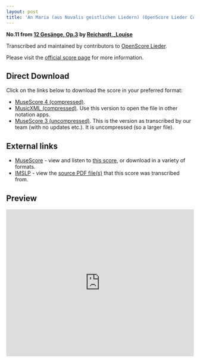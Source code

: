 ```yaml
---
layout: post
title: 'An Maria (aus Novalis geistlichen Liedern) (OpenScore Lieder Corpus)'
---
```


__No.11 from [12 Gesänge, Op.3](https://fourscoreandmore.org/openscore/lieder/Reichardt,_Louise/12_Ges%C3%A4nge,_Op.3/) by [Reichardt,_Louise](https://fourscoreandmore.org/openscore/lieder/Reichardt,_Louise)__

Transcribed and maintained by contributors to [OpenScore Lieder].

Please visit the [official score page] for more information.

[official score page]: https://musescore.com/openscore-lieder-corpus/scores/5002026
[OpenScore Lieder]: https://musescore.com/openscore-lieder-corpus

## Direct Download

Click on the links below to download the score in your preferred format:
- [MuseScore 4 (compressed)](https://fourscoreandmore.org/openscore/lieder/Reichardt,_Louise/12_Ges%C3%A4nge,_Op.3/11_An_Maria_%28aus_Novalis_geistlichen_Liedern%29.mscz).
- [MusicXML (compressed)](https://fourscoreandmore.org/openscore/lieder/Reichardt,_Louise/12_Ges%C3%A4nge,_Op.3/11_An_Maria_%28aus_Novalis_geistlichen_Liedern%29.mxl). Use this version to open the file in other notation apps.
- [MuseScore 3 (uncompressed)](https://raw.githubusercontent.com/OpenScore/Lieder/refs/heads/main/scores/Reichardt,_Louise/12_Ges%C3%A4nge,_Op.3/11_An_Maria_%28aus_Novalis_geistlichen_Liedern%29/lc5002026.mscx). This is the version as transcribed by our team (with no updates etc.). It is uncompressed (so a larger file).

## External links

- [MuseScore] - view and listen to [this score][MuseScore], or download in a variety of formats.
- [IMSLP] - view the [source PDF file(s)][IMSLP] that this score was transcribed from.

[MuseScore]: https://musescore.com/score/5002026
[IMSLP]: https://imslp.org/wiki/Special:ReverseLookup/511854

## Preview

<iframe width="100%" height="394" src="https://musescore.com/openscore-lieder-corpus/scores/5002026/embed" frameborder="0" allowfullscreen allow="autoplay; fullscreen"></iframe>
